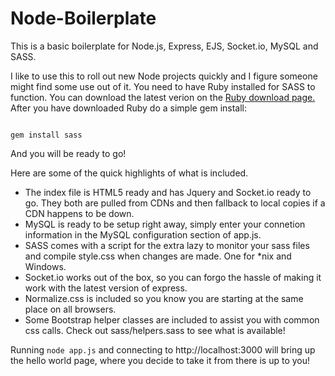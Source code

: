 Node-Boilerplate
================

This is a basic boilerplate for Node.js, Express, EJS, Socket.io, MySQL and SASS.

I like to use this to roll out new Node projects quickly and I figure someone might find some use out of it. 
You need to have Ruby installed for SASS to function. You can download the latest verion on the <a href="http://www.ruby-lang.org/en/downloads/">Ruby download page.</a>
After you have downloaded Ruby do a simple gem install:

<code>
gem install sass
</code>

And you will be ready to go!

Here are some of the quick highlights of what is included.

<ul>
	<li>The index file is HTML5 ready and has Jquery and Socket.io ready to go. They both are pulled from CDNs and then fallback to local copies if a CDN happens to be down.</li>
	<li>MySQL is ready to be setup right away, simply enter your connetion information in the MySQL configuration section of app.js.</li>
	<li>SASS comes with a script for the extra lazy to monitor your sass files and compile style.css when changes are made. One for *nix and Windows.</li>
	<li>Socket.io works out of the box, so you can forgo the hassle of making it work with the latest version of express.</li>
	<li>Normalize.css is included so you know you are starting at the same place on all browsers.</li>
	<li>Some Bootstrap helper classes are included to assist you with common css calls. Check out sass/helpers.sass to see what is available!</li>
</ul>

Running <code>node app.js</code> and connecting to http://localhost:3000 will bring up the hello world page, where you decide to take it from there is up to you!